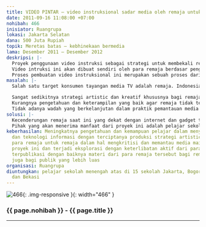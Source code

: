 ```yaml
---
title: VIDEO PINTAR – video instruksional sadar media oleh remaja untuk remaja
date: 2011-09-16 11:08:00 +07:00
nohibah: 466
inisiator: Ruangrupa
lokasi: Jakarta Selatan
dana: 500 Juta Rupiah
topik: Meretas batas – kebhinekaan bermedia
lama: Desember 2011 – Desember 2012
deskripsi: |-
  Proyek penggunaan video instruksi sebagai strategi untuk membekali remaja untuk mampu memantau, mengkritisi, dan menyaring mainstream media.
  Video intruksi ini akan dibuat sendiri oleh para remaja berdasar pengalaman dan pengamatan mereka, lalu disebarkan secara viral melalui platform internet. Proyek ini akan fokus pada 3 mainstream media dan teknologi yang begitu banyak dikonsumsi oleh remaja yaitu TV, internet dan games.
  Proses pembuatan video instruksional ini merupakan sebuah proses dari remaja dan untuk remaja, dengan tujuan menempatkan remaja sebagai subjek/pelaku utama dari proses pemantauan dan sadar media. Proyek ini akan menggabungkan kerja of off-line (workshop, festival) dan online (video-sharing website) yang berkelanjutan. Dengan melibatkan remaja dalam proses kreatif dan sebagai peserta aktif diharapkan juga pesan akan lebih tersampaikan dengan bahasa yang sesuai bagi remaja. Ini juga akan mengembangkan daya kritis dan kreatif remaja terhadap media mainstream melalui proses artistik pembuatan video.
masalah: |-
  Salah satu target konsumen tayangan media TV adalah remaja. Indonesia menjadi peringkat kelima sebagai masyarakat yang menghabiskan waktu untuk menonton tayangan TV berbasis Sinetron, gosip, dan reality show dengan menghabiskan 5-6 jam per-hari. Video games kian menjamur dan mudah untuk didapatkan bagi remaja. Namun kebanyakan dari video games ini bermuatan kekerasan, pornografi dan perjudian. Bahkan banyak video games online tidak membatasi umur pengguna. Internet adalah jalur termudah bagi siapapun untuk mendapatkan informasi , terutama bagi remaja. Internet menjadi sumber rujukan dan informasi. Dibutuhkan pengetahuan dan keterampilan yang baik dalam menerima arus informasi dan penggunaannya.

  Sangat sedikitnya strategi artistic dan kreatif khususnya bagi remaja dalam usaha memantau, dan mengkritisi media mainstream (TV, Internet, Games)
  Kurangnya pengetahuan dan keterampilan yang baik agar remaja tidak terjebak menjadi konsumen yang pasif dan tidak kritis.
  Tidak adanya wadah yang berkelanjutan dalam praktik pemantauan media dan peningkatan kesadaran menyikapi media khususnya bagi remaja
solusi: |-
  Kecenderungan remaja saat ini yang dekat dengan internet dan gadget teknologi informasi menjadi pendekatan yang penting dalam proyek ini. Membekali remaja dengan penguasaan pembuatan video instruksi dengan fokus menyikapi media dengan baik dan bermanfaat. Pembekalan yang komprehensif dan menyesuaikan dengan ketertarikan, pengamatan, pengalaman serta eksplorasi artistic dari para remaja. Memberikan pengetahuan serta pelibatan aktif remaja sebagai pelaku dalam proyek ini yang akan meningkatkan kemampuan artistik dan kesadaran kritis terhadap media. Menjadi wadah yang berkelanjutan dengan merancang sebuah situs yang akan digunakan sebagai portal informasi yang dapat menjadi referensi, komunikasi dan media literacy bagi remaja. Strategi untuk ini akan didukung publikasi dan komunikasi dari mitra media yang selama ini telah bekerja sama dengan ruangrupa dalam kegiatan-kegiatan yang sedang dan telah berlangsung.
  Pihak yang akan menerima manfaat dari proyek ini adalah pelajar sekolah menengah atas di 15 sekolah Jakarta, Bogor, Tangerang, dan Bekasi.
keberhasilan: Meningkatnya pengetahuan dan kemampuan pelajar dalam menyikapi media
  dan teknologi informasi dengan terciptanya produksi strategi artistic baru dari
  para remaja untuk remaja dalam hal mengkritisi dan memantau media mainstream, berlanjutnya
  proyek ini dan terjadi eksplorasi dengan keterlibatan aktif dari para pelajar, dan
  terpublikasi dengan baiknya materi dari para remaja tersebut bagi remaja lain dan
  juga bagi publik yang lebih luas
organisasi: Ruangrupa
diuntungkan: pelajar sekolah menengah atas di 15 sekolah Jakarta, Bogor, Tangerang,
  dan Bekasi
---
```


![466](/static/img/hibahcmb/466.png){: .img-responsive }{: width="466" }

### {{ page.nohibah }} - {{ page.title }}

---
